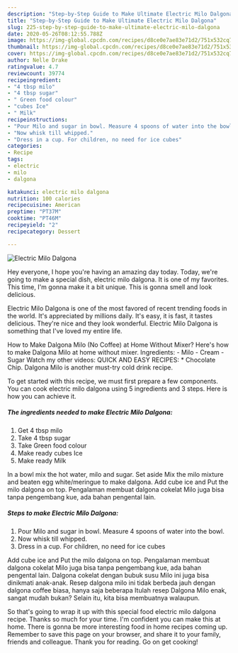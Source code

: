 ```yaml
---
description: "Step-by-Step Guide to Make Ultimate Electric Milo Dalgona"
title: "Step-by-Step Guide to Make Ultimate Electric Milo Dalgona"
slug: 225-step-by-step-guide-to-make-ultimate-electric-milo-dalgona
date: 2020-05-26T08:12:55.788Z
image: https://img-global.cpcdn.com/recipes/d8ce0e7ae83e71d2/751x532cq70/electric-milo-dalgona-recipe-main-photo.jpg
thumbnail: https://img-global.cpcdn.com/recipes/d8ce0e7ae83e71d2/751x532cq70/electric-milo-dalgona-recipe-main-photo.jpg
cover: https://img-global.cpcdn.com/recipes/d8ce0e7ae83e71d2/751x532cq70/electric-milo-dalgona-recipe-main-photo.jpg
author: Nelle Drake
ratingvalue: 4.7
reviewcount: 39774
recipeingredient:
- "4 tbsp milo"
- "4 tbsp sugar"
- " Green food colour"
- "cubes Ice"
- " Milk"
recipeinstructions:
- "Pour Milo and sugar in bowl. Measure 4 spoons of water into the bowl."
- "Now whisk till whipped."
- "Dress in a cup. For children, no need for ice cubes"
categories:
- Recipe
tags:
- electric
- milo
- dalgona

katakunci: electric milo dalgona 
nutrition: 100 calories
recipecuisine: American
preptime: "PT37M"
cooktime: "PT46M"
recipeyield: "2"
recipecategory: Dessert

---
```



![Electric Milo Dalgona](https://img-global.cpcdn.com/recipes/d8ce0e7ae83e71d2/751x532cq70/electric-milo-dalgona-recipe-main-photo.jpg)

Hey everyone, I hope you're having an amazing day today. Today, we're going to make a special dish, electric milo dalgona. It is one of my favorites. This time, I'm gonna make it a bit unique. This is gonna smell and look delicious.

Electric Milo Dalgona is one of the most favored of recent trending foods in the world. It's appreciated by millions daily. It's easy, it is fast, it tastes delicious. They're nice and they look wonderful. Electric Milo Dalgona is something that I've loved my entire life.

How to Make Dalgona Milo (No Coffee) at Home Without Mixer? Here&#39;s how to make Dalgona Milo at home without mixer. Ingredients: - Milo - Cream - Sugar Watch my other videos: QUICK AND EASY RECIPES: * Chocolate Chip. Dalgona Milo is another must-try cold drink recipe.


To get started with this recipe, we must first prepare a few components. You can cook electric milo dalgona using 5 ingredients and 3 steps. Here is how you can achieve it.

<!--inarticleads1-->

##### The ingredients needed to make Electric Milo Dalgona:

1. Get 4 tbsp milo
1. Take 4 tbsp sugar
1. Take  Green food colour
1. Make ready cubes Ice
1. Make ready  Milk


In a bowl mix the hot water, milo and sugar. Set aside Mix the milo mixture and beaten egg white/meringue to make dalgona. Add cube ice and Put the milo dalgona on top. Pengalaman membuat dalgona cokelat Milo juga bisa tanpa pengembang kue, ada bahan pengental lain. 

<!--inarticleads2-->

##### Steps to make Electric Milo Dalgona:

1. Pour Milo and sugar in bowl. Measure 4 spoons of water into the bowl.
1. Now whisk till whipped.
1. Dress in a cup. For children, no need for ice cubes


Add cube ice and Put the milo dalgona on top. Pengalaman membuat dalgona cokelat Milo juga bisa tanpa pengembang kue, ada bahan pengental lain. Dalgona cokelat dengan bubuk susu Milo ini juga bisa dinikmati anak-anak. Resep dalgona milo ini tidak berbeda jauh dengan dalgona coffee biasa, hanya saja beberapa Itulah resep Dalgona Milo enak, sangat mudah bukan? Selain itu, kita bisa membuatnya walaupun. 

So that's going to wrap it up with this special food electric milo dalgona recipe. Thanks so much for your time. I'm confident you can make this at home. There is gonna be more interesting food in home recipes coming up. Remember to save this page on your browser, and share it to your family, friends and colleague. Thank you for reading. Go on get cooking!
